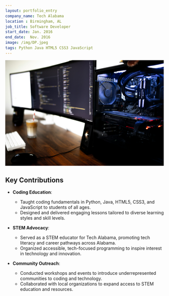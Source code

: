 ```yaml
---
layout: portfolio_entry
company_name: Tech Alabama
location : Birmingham, AL
job_title: Software Developer
start_date: Jan. 2016
end_date:  Nov. 2016
image: /img/DP.jpeg
tags: Python Java HTML5 CSS3 JavaScript 
---
```


![Portfolio Item](/assets/img/caspar-camille-rubin-7SDoly3FV_0-unsplash.jpg)


## Key Contributions

- **Coding Education**:
  - Taught coding fundamentals in Python, Java, HTML5, CSS3, and JavaScript to students of all ages.
  - Designed and delivered engaging lessons tailored to diverse learning styles and skill levels.

- **STEM Advocacy**:
  - Served as a STEM educator for Tech Alabama, promoting tech literacy and career pathways across Alabama.
  - Organized accessible, tech-focused programming to inspire interest in technology and innovation.

- **Community Outreach**:
  - Conducted workshops and events to introduce underrepresented communities to coding and technology.
  - Collaborated with local organizations to expand access to STEM education and resources.